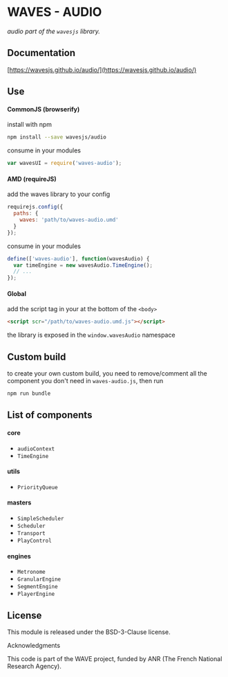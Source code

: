 # WAVES - AUDIO

_audio part of the `wavesjs` library._

## Documentation

[https://wavesjs.github.io/audio/](https://wavesjs.github.io/audio/)

## Use

#### CommonJS (browserify)

install with npm

```bash
npm install --save wavesjs/audio
```

consume in your modules

```javascript
var wavesUI = require('waves-audio');
```

#### AMD (requireJS)

add the waves library to your config

```javascript
requirejs.config({
  paths: {
    waves: 'path/to/waves-audio.umd'
  }
});
```

consume in your modules

```javascript
define(['waves-audio'], function(wavesAudio) {
  var timeEngine = new wavesAudio.TimeEngine();
  // ...
});
```

#### Global

add the script tag in your at the bottom of the `<body>`

```html
<script scr="/path/to/waves-audio.umd.js"></script>
```

the library is exposed in the `window.wavesAudio` namespace


## Custom build

to create your own custom build, you need to
remove/comment all the component you don't need in `waves-audio.js`, then run

```bash
npm run bundle
```

## List of components

#### core

- `audioContext`
- `TimeEngine`

#### utils

- `PriorityQueue`

#### masters

- `SimpleScheduler`
- `Scheduler`
- `Transport`      
- `PlayControl`

#### engines

- `Metronome`
- `GranularEngine`
- `SegmentEngine`
- `PlayerEngine`

## License

This module is released under the BSD-3-Clause license.

Acknowledgments

This code is part of the WAVE project, funded by ANR (The French National Research Agency).
